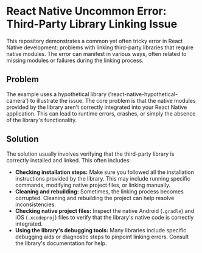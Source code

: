 # React Native Uncommon Error: Third-Party Library Linking Issue

This repository demonstrates a common yet often tricky error in React Native development: problems with linking third-party libraries that require native modules. The error can manifest in various ways, often related to missing modules or failures during the linking process.

## Problem
The example uses a hypothetical library ('react-native-hypothetical-camera') to illustrate the issue.  The core problem is that the native modules provided by the library aren't correctly integrated into your React Native application.  This can lead to runtime errors, crashes, or simply the absence of the library's functionality.

## Solution
The solution usually involves verifying that the third-party library is correctly installed and linked. This often includes:

* **Checking installation steps:** Make sure you followed all the installation instructions provided by the library. This may include running specific commands, modifying native project files, or linking manually.
* **Cleaning and rebuilding:** Sometimes, the linking process becomes corrupted.  Cleaning and rebuilding the project can help resolve inconsistencies.
* **Checking native project files:**  Inspect the native Android (`.gradle`) and iOS (`.xcodeproj`) files to verify that the library's native code is correctly integrated.
* **Using the library's debugging tools:** Many libraries include specific debugging aids or diagnostic steps to pinpoint linking errors. Consult the library's documentation for help.